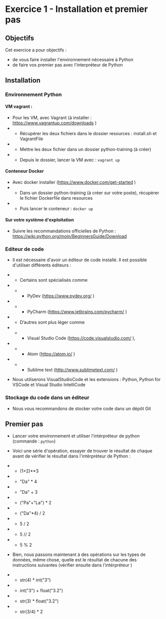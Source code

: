 # Exercice 1 - Installation et premier pas

## Objectifs 

Cet exercice a pour objectifs :
* de vous faire installer l'environnement nécessaire à Python
* de faire vos premier pas avec l'interpréteur de Python

## Installation

### Environnement Python 

#### VM vagrant :

* Pour les VM, avec Vagrant (à installer : https://www.vagrantup.com/downloads )
* * Récupérer les deux fichiers dans le dossier resources : install.sh et VagrantFile 
* * Mettre les deux fichier dans un dossier python-training (à créer)
* * Depuis le dossier, lancer la VM avec : `vagrant up`

#### Conteneur Docker 

* Avec docker installer (https://www.docker.com/get-started )
* * Dans un dossier python-training (à créer sur votre poste), récupèrer le fichier Dockerfile dans resources
* * Puis lancer le conteneur : `docker up`

#### Sur votre système d'exploitation
* Suivre les recommandations officielles de Python : https://wiki.python.org/moin/BeginnersGuide/Download 

### Editeur de code
* Il est nécessaire d'avoir un éditeur de code installé. Il est possible d'utiliser différents éditeurs : 
* * Certains sont spécialisés comme 
* * * PyDev (https://www.pydev.org/ ) 
* * * PyCharm (https://www.jetbrains.com/pycharm/ )
* * D’autres sont plus léger comme 
* * * Visual Studio Code (https://code.visualstudio.com/ ), 
* * * Atom (https://atom.io/ ) 
* * * Sublime text (http://www.sublimetext.com/ )

* Nous utiliserons VisualStudioCode et les extensions : Python, Python for VSCode et Visual Studio IntelliCode

### Stockage du code dans un éditeur

* Nous vous recommandons de stocker votre code dans un dépôt Git 

## Premier pas

* Lancer votre environnement et utiliser l'intérpréteur de python (commande : `python`)

* Voici une série d'opération, essayer de trouver le résultat de chaque avant de vérifier le résultat dans l'intérpréteur de Python : 
* * (1+2)**3
* * "Da" * 4
* * "Da" + 3
* * ("Pa"+"La") * 2
* * ("Da"*4) / 2
* * 5 / 2
* * 5 // 2
* * 5 % 2

* Bien, nous passons maintenant à des opérations sur les types de données, même chose, quelle est le résultat de chacune des instructions suivantes (vérifier ensuite dans l'intérpréteur )
* * str(4) * int("3")
* * int("3") + float("3.2")
* * str(3) * float("3.2")
* * str(3/4) * 2
